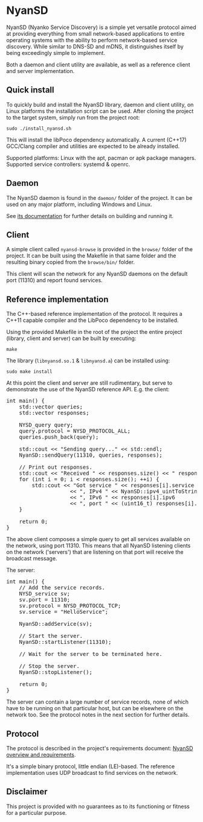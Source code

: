# NyanSD #

NyanSD (Nyanko Service Discovery) is a simple yet versatile protocol aimed at providing everything from small network-based applications to entire operating systems with the ability to perform network-based service discovery. While similar to DNS-SD and mDNS, it distinguishes itself by being exceedingly simple to implement.

Both a daemon and client utility are available, as well as a reference client and server implementation.

## Quick install ##

To quickly build and install the NyanSD library, daemon and client utility, on Linux platforms the installation script can be used. After cloning the project to the target system, simply run from the project root:

`sudo ./install_nyansd.sh`

This will install the libPoco dependency automatically. A current (C++17) GCC/Clang compiler and utilities are expected to be already installed.

Supported platforms: Linux with the apt, pacman or apk package managers. Supported service controllers: systemd & openrc.

## Daemon ##

The NyanSD daemon is found in the `daemon/` folder of the project. It can be used on any major platform, including Windows and Linux. 

See [its documentation](doc/NyanSD_daemon.md) for further details on building and running it.

## Client ##

A simple client called `nyansd-browse` is provided in the `browse/` folder of the project. It can be built using the Makefile in that same folder and the resulting binary copied from the `browse/bin/` folder.

This client will scan the network for any NyanSD daemons on the default port (11310) and report found services.

## Reference implementation ##

The C++-based reference implementation of the protocol. It requires a C++11 capable compiler and the LibPoco dependency to be installed.

Using the provided Makefile in the root of the project the entire project (library, client and server) can be built by executing:

`make` 

The library (`libnyansd.so.1` & `libnyansd.a`) can be installed using:

`sudo make install`

At this point the client and server are still rudimentary, but serve to demonstrate the use of the NyanSD reference API. E.g. the client:

<pre>
int main() {
	std::vector<NYSD_query> queries;
	std::vector<NYSD_service> responses;
	
	NYSD_query query;
	query.protocol = NYSD_PROTOCOL_ALL;
	queries.push_back(query);
	
	std::cout << "Sending query..." << std::endl;
	NyanSD::sendQuery(11310, queries, responses);
	
	// Print out responses.
	std::cout << "Received " << responses.size() << " responses." << std::endl;
	for (int i = 0; i < responses.size(); ++i) {
		std::cout << "Got service " << responses[i].service << " on host " << responses[i].hostname
					<< ", IPv4 " << NyanSD::ipv4_uintToString(responses[i].ipv4) 
					<< ", IPv6 " << responses[i].ipv6
					<< ", port " << (uint16_t) responses[i].port << std::endl;
	}
	
	return 0;
}
</pre>

The above client composes a simple query to get all services available on the network, using port 11310. This means that all NyanSD listening clients on the network ('servers') that are listening on that port will receive the broadcast message.

The server:

<pre>
int main() {
	// Add the service records.
	NYSD_service sv;
	sv.port = 11310;
	sv.protocol = NYSD_PROTOCOL_TCP;
	sv.service = "HelloService";
	
	NyanSD::addService(sv);
	
	// Start the server.
	NyanSD::startListener(11310);
	
	// Wait for the server to be terminated here.
	
	// Stop the server.
	NyanSD::stopListener();
	
	return 0;
}
</pre>

The server can contain a large number of service records, none of which have to be running on that particular host, but can be elsewhere on the network too. See the protocol notes in the next section for further details.


## Protocol ##

The protocol is described in the project's requirements document: [NyanSD overview and requirements](doc/NyanSD_overview_and_requirements.md "NyanSD overview and requirements").

It's a simple binary protocol, little endian (LE)-based. The reference implementation uses UDP broadcast to find services on the network. 

## Disclaimer ##

This project is provided with no guarantees as to its functioning or fitness for a particular purpose. 